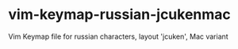 vim-keymap-russian-jcukenmac
============================

Vim Keymap file for russian characters, layout 'jcuken', Mac variant